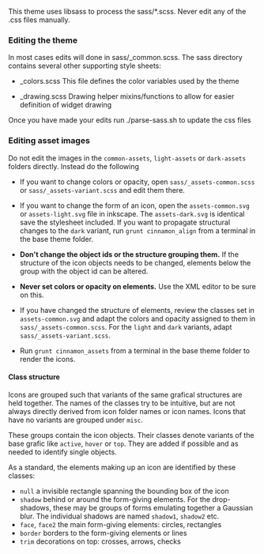 This theme uses libsass to process the sass/*.scss. Never edit any of the .css files
manually.

### Editing the theme

In most cases edits will done in sass/_common.scss. The sass directory contains
several other supporting style sheets:

* _colors.scss This file defines the color variables used by the theme

* _drawing.scss Drawing helper mixins/functions to allow for easier definition of
  widget drawing

Once you have made your edits run ./parse-sass.sh to update the css files

### Editing asset images

Do not edit the images in the `common-assets`, `light-assets` or `dark-assets`
folders directly. Instead do the following

* If you want to change colors or opacity, open `sass/_assets-common.scss` or
  `sass/_assets-variant.scss` and edit them there.

* If you want to change the form of an icon, open the `assets-common.svg` or
  `assets-light.svg` file in inkscape. The `assets-dark.svg` is identical save
  the stylesheet included. If you want to propagate structural changes to the
  `dark` variant, run `grunt cinnamon_align` from a terminal in the base theme folder.

* **Don't change the object ids or the structure grouping them.**
  If the structure of the icon objects needs to be changed, elements below the group
  with the object id can be altered.

* **Never set colors or opacity on elements.** Use the XML editor to be sure
  on this.

* If you have changed the structure of elements, review the classes set in
  `assets-common.svg` and adapt the colors and opacity assigned to them in
   `sass/_assets-common.scss`. For the `light` and `dark` variants, adapt
   `sass/_assets-variant.scss`.

* Run `grunt cinnamon_assets` from a terminal in the base theme folder to render the icons.

#### Class structure

Icons are grouped such that variants of the same grafical structures are held
together. The names of the classes try to be intuitive, but are not always directly
derived from icon folder names or icon names. Icons that have no variants are
grouped under `misc`.

These groups contain the icon objects. Their classes denote variants of the base
grafic like `active`, `hover` or `top`. They are added if possible and as needed
to identify single objects.

 As a standard, the elements making up an icon are identified by these classes:
 * `null` a invisible rectangle spanning the bounding box of the icon
 * `shadow` behind or around the form-giving elements. For the drop-shadows,
   these may be groups of forms emulating together a Gaussian blur. The individual
   shadows are named `shadow1`, `shadow2` etc.
 * `face`, `face2` the main form-giving elements: circles, rectangles
 * `border` borders to the form-giving elements or lines
 * `trim` decorations on top: crosses, arrows, checks
